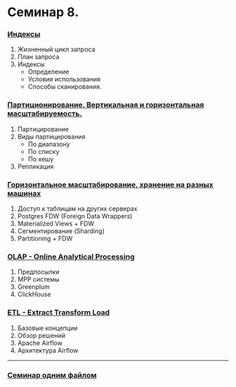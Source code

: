 # Семинар 8.

### [Индексы](Index/INDEX.md)
1. Жизненный цикл запроса
2. План запроса
3. Индексы
    - Определение
    - Условия использования
    - Способы сканирования.
### [Партиционирование. Вертикальная и горизонтальная масштабируемость.](SCALABILITY.md)
1. Партицирование
2. Виды партицирования
    - По диапазону
    - По списку
    - По хешу
3. Репликация

### [Горизонтальное масштабирование, хранение на разных машинах](HORIZONTAL_SCALABILITY.md)
1. Доступ к таблицам на других серверах
2. Postgres FDW (Foreign Data Wrappers)
3. Materialized Views + FDW
4. Сегментирование (Sharding)
5. Partitioning + FDW

### [OLAP - Online Analytical Processing](OLAP.md)
1. Предпосылки
2. MPP системы
3. Greenplum
4. ClickHouse

### [ETL - Extract Transform Load](ETL/README.md)
1. Базовые концепции
2. Обзор решений
3. Apache Airflow
4. Архитектура Airflow


---

### [Семинар одним файлом](SEM8.md)